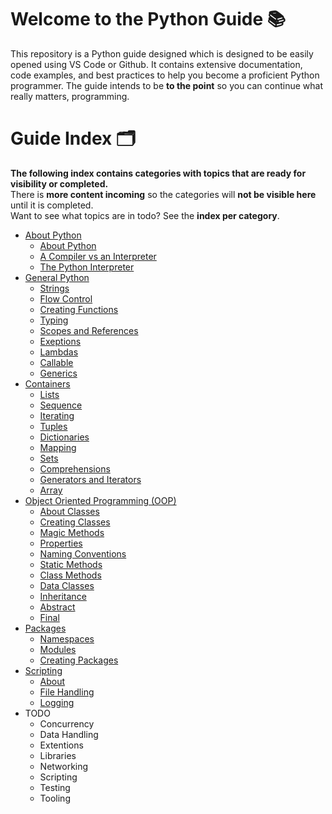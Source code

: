 # Welcome to the Python Guide 📚

This repository is a Python guide designed which is designed to be easily opened using VS Code or Github. It contains extensive documentation, code examples, and best practices to help you become a proficient Python programmer. 
The guide intends to be **to the point** so you can continue what really matters, programming.

# Guide Index 🗂️

**The following index contains categories with topics that are ready for visibility or completed.**  
There is **more content incoming** so the categories will **not be visible here** until it is completed.    
Want to see what topics are in todo? See the **index per category**.

- [About Python](guide/about/_index.md)
  - [About Python](guide/about/about_python.md)
  - [A Compiler vs an Interpreter](guide/about/compiler_vs_interpreter.md)
  - [The Python Interpreter](guide/about/python_interpreter.md)
- [General Python](guide/general/_index.md)
  - [Strings](guide/general/strings.md)
  - [Flow Control](guide/general/flow_control.md)
  - [Creating Functions](guide/general/creating_functions.md)
  - [Typing](guide/general/typing.md)
  - [Scopes and References](guide/general/scopes_and_references.md)
  - [Exeptions](guide/general/exceptions.md)
  - [Lambdas](guide/general/lambdas.md)
  - [Callable](guide/general/callable.md)
  - [Generics](guide/general/generics.md)
- [Containers](guide/containers/_index.md)
  - [Lists](guide/containers/lists.md)
  - [Sequence](guide/containers/sequence.md)
  - [Iterating](guide/containers/iterating.md)
  - [Tuples](guide/containers/tuples.md)
  - [Dictionaries](guide/containers/dictionaries.md)
  - [Mapping](guide/containers/mapping.md)
  - [Sets](guide/containers/sets.md)
  - [Comprehensions](guide/containers/comprehensions.md)
  - [Generators and Iterators](guide/containers/iterators_and_generators.md)
  - [Array](guide/containers/array.md)
- [Object Oriented Programming (OOP)](guide/oop/_index.md)
  - [About Classes](guide/oop/classes.md)
  - [Creating Classes](guide/oop/creating_classes.md)
  - [Magic Methods](guide/oop/magic_methods.md)
  - [Properties](guide/oop/properties.md)
  - [Naming Conventions](guide/oop/naming_conventions.md)
  - [Static Methods](guide/oop/static_methods.md)
  - [Class Methods](guide/oop/class_methods.md)
  - [Data Classes](guide/oop/dataclasses.md)
  - [Inheritance](guide/oop/inheritance.md)
  - [Abstract](guide/oop/abstract.md)
  - [Final](guide/oop/final.md)
- [Packages](guide/packages/_index.md)
  - [Namespaces](guide/packages/namespaces.md)
  - [Modules](guide/packages/modules.md)
  - [Creating Packages](guide/packages/packages.md)
- [Scripting](guide/scripting/_index.md)
  - [About](guide/scripting/about.md)
  - [File Handling](guide/scripting/file_handling.md)
  - [Logging](guide/scripting/logging.md)
- TODO
  - Concurrency
  - Data Handling
  - Extentions
  - Libraries
  - Networking
  - Scripting
  - Testing
  - Tooling
